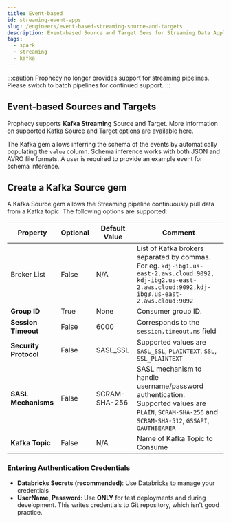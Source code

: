 ```yaml
---
title: Event-based
id: streaming-event-apps
slug: /engineers/event-based-streaming-source-and-targets
description: Event-based Source and Target Gems for Streaming Data Applications
tags:
  - spark
  - streaming
  - kafka
---
```


:::caution
Prophecy no longer provides support for streaming pipelines. Please switch to batch pipelines for continued support.
:::

## Event-based Sources and Targets

Prophecy supports **Kafka Streaming** Source and Target. More information on supported Kafka Source and Target options are available [here](https://spark.apache.org/docs/latest/structured-streaming-kafka-integration.html).

The Kafka gem allows inferring the schema of the events by automatically populating the `value` column. Schema inference works with both JSON and AVRO file formats. A user is required to provide an example event for schema inference.

## Create a Kafka Source gem

A Kafka Source gem allows the Streaming pipeline continuously pull data from a Kafka topic. The following options are supported:

| **Property**          | Optional | **Default Value** | **Comment**                                                                                                                                                 |
| --------------------- | -------- | ----------------- | ----------------------------------------------------------------------------------------------------------------------------------------------------------- |
| Broker List           | False    | N/A               | List of Kafka brokers separated by commas. For eg. `kdj-ibg1.us-east-2.aws.cloud:9092, kdj-ibg2.us-east-2.aws.cloud:9092,kdj-ibg3.us-east-2.aws.cloud:9092` |
| **Group ID**          | True     | None              | Consumer group ID.                                                                                                                                          |
| **Session Timeout**   | False    | 6000              | Corresponds to the `session.timeout.ms` field                                                                                                               |
| **Security Protocol** | False    | SASL_SSL          | Supported values are `SASL_SSL`, `PLAINTEXT`, `SSL`, `SSL_PLAINTEXT`                                                                                        |
| **SASL Mechanisms**   | False    | SCRAM-SHA-256     | SASL mechanism to handle username/password authentication. Supported values are `PLAIN`, `SCRAM-SHA-256` and `SCRAM-SHA-512`, `GSSAPI`, `OAUTHBEARER`       |
| **Kafka Topic**       | False    | N/A               | Name of Kafka Topic to Consume                                                                                                                              |

### Entering Authentication Credentials

- **Databricks Secrets (recommended)**: Use Databricks to manage your credentials
- **UserName, Password**: Use **ONLY** for test deployments and during development. This writes credentials to Git repository, which isn't good practice.
